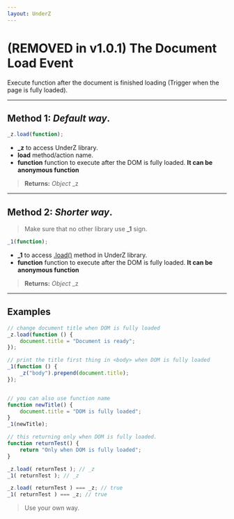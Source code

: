 ```yaml
---
layout: UnderZ
---
```

# (REMOVED in v1.0.1) The Document Load Event
Execute function after the document is finished loading (Trigger when the page is fully loaded).


***


## Method 1: _Default way_.

```js
_z.load(function);
```
* **_z** to access UnderZ library.
* **load** method/action name.
* **function** function to execute after the DOM is fully loaded. **It can be anonymous function**

> **Returns:** _Object_ \_z

***

## Method 2: _Shorter way_.
> Make sure that no other library use **_1** sign.

```js
_1(function);
```
* **_1** to access [.load()](http://underz.hlack.net/UnderZ/-load()#method-1-default-way) method in UnderZ library.
* **function** function to execute after the DOM is fully loaded. **It can be anonymous function**

> **Returns:** _Object_ \_z


***


## Examples

```js
// change document title when DOM is fully loaded
_z.load(function () {
	document.title = "Document is ready";
});

// print the title first thing in <body> when DOM is fully loaded
_1(function () {
	_z("body").prepend(document.title);
});


// you can also use function name
function newTitle() {
	document.title = "DOM is fully loaded";
}
_1(newTitle);

// this returning only when DOM is fully loaded.
function returnTest() {
	return "Only when DOM is fully loaded";
}

_z.load( returnTest ); // _z
_1( returnTest ); // _z

_z.load( returnTest ) === _z; // true
_1( returnTest ) === _z; // true
```

> Use your own way.
